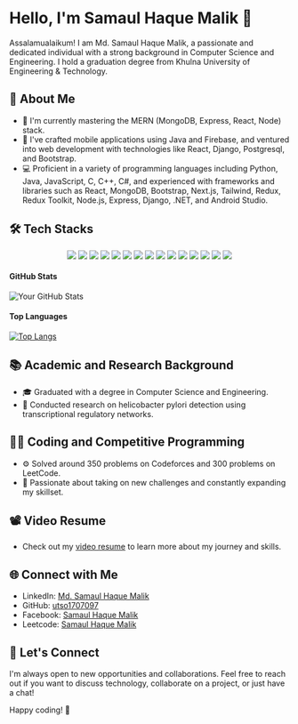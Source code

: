 # Hello, I'm Samaul Haque Malik 👋

Assalamualaikum! I am Md. Samaul Haque Malik, a passionate and dedicated individual with a strong background in Computer Science and Engineering. I hold a graduation degree from Khulna University of Engineering & Technology.

## 🚀 About Me

- 🔭 I'm currently mastering the MERN (MongoDB, Express, React, Node) stack.
- 🌱 I've crafted mobile applications using Java and Firebase, and ventured into web development with technologies like React, Django, Postgresql, and Bootstrap.
- 💻 Proficient in a variety of programming languages including Python, Java, JavaScript, C, C++, C#, and experienced with frameworks and libraries such as React, MongoDB, Bootstrap, Next.js, Tailwind, Redux, Redux Toolkit, Node.js, Express, Django, .NET, and Android Studio.

## 🛠️ Tech Stacks

<p align="center">
  <img src="https://img.shields.io/badge/MERN-Stack-blue?logo=mongodb&logoColor=white&style=for-the-badge" />
  <img src="https://img.shields.io/badge/Java-Android-green?logo=java&logoColor=white&style=for-the-badge" />
  <img src="https://img.shields.io/badge/ReactJS-JavaScript-blue?logo=react&logoColor=white&style=for-the-badge" />
  <img src="https://img.shields.io/badge/Django-Python-green?logo=django&logoColor=white&style=for-the-badge" />
  <img src="https://img.shields.io/badge/.NET-C%23-blue?logo=dot-net&logoColor=white&style=for-the-badge" />
  <img src="https://img.shields.io/badge/Firebase-JavaScript-orange?logo=firebase&logoColor=white&style=for-the-badge" />
  <img src="https://img.shields.io/badge/GitHub-JavaScript-black?logo=github&logoColor=white&style=for-the-badge" />
  <img src="https://img.shields.io/badge/Postman-JavaScript-orange?logo=postman&logoColor=white&style=for-the-badge" />
  <img src="https://img.shields.io/badge/PostgreSQL-JavaScript-blue?logo=postgresql&logoColor=white&style=for-the-badge" />
  <img src="https://img.shields.io/badge/HTML5-JavaScript-orange?logo=html5&logoColor=white&style=for-the-badge" />
  <img src="https://img.shields.io/badge/CSS3-JavaScript-blue?logo=css3&logoColor=white&style=for-the-badge" />
  <img src="https://img.shields.io/badge/JavaScript-JavaScript-yellow?logo=javascript&logoColor=white&style=for-the-badge" />
  <img src="https://img.shields.io/badge/Python-Python-yellow?logo=python&logoColor=white&style=for-the-badge" />
  <img src="https://img.shields.io/badge/C++-C++-blue?logo=cplusplus&logoColor=white&style=for-the-badge" />
  <img src="https://img.shields.io/badge/Android Studio-Java-green?logo=android-studio&logoColor=white&style=for-the-badge" />
</p>

#### GitHub Stats

![Your GitHub Stats](https://github-readme-stats.vercel.app/api?username=utso1707097&show_icons=true&theme=radical)

#### Top Languages

[![Top Langs](https://github-readme-stats.vercel.app/api/top-langs/?username=utso1707097&layout=compact)](https://github.com/utso1707097/github-readme-stats)

## 📚 Academic and Research Background

- 🎓 Graduated with a degree in Computer Science and Engineering.
- 🧪 Conducted research on helicobacter pylori detection using transcriptional regulatory networks.

## 👨‍💻 Coding and Competitive Programming

- ⚙️ Solved around 350 problems on Codeforces and 300 problems on LeetCode.
- 🚀 Passionate about taking on new challenges and constantly expanding my skillset.

## 📽️ Video Resume

- Check out my [video resume](https://drive.google.com/file/d/1IsOdt6g7HSIpBeaaztUg1EXkBo-ePdfn/view) to learn more about my journey and skills.

## 🌐 Connect with Me

- LinkedIn: [Md. Samaul Haque Malik](https://www.linkedin.com/in/yourlinkedinprofile/)
- GitHub: [utso1707097](https://github.com/utso1707097)
- Facebook: [Samaul Haque Malik](https://www.facebook.com/utso.97/)
- Leetcode: [Samaul Haque Malik](https://leetcode.com/Utso097/)

## 🤝 Let's Connect

I'm always open to new opportunities and collaborations. Feel free to reach out if you want to discuss technology, collaborate on a project, or just have a chat!

Happy coding! 🚀
